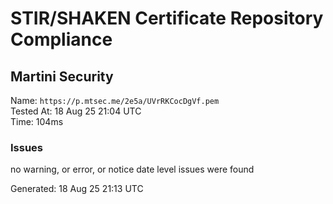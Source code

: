 # STIR/SHAKEN Certificate Repository Compliance

## Martini Security

Name: `https://p.mtsec.me/2e5a/UVrRKCocDgVf.pem`\
Tested At: 18 Aug 25 21:04 UTC\
Time: 104ms

### Issues

no warning, or error, or notice date level issues were found

Generated: 18 Aug 25 21:13 UTC